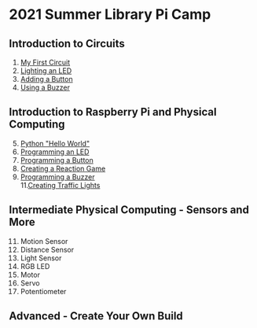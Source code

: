 # 2021 Summer Library Pi Camp

## Introduction to Circuits 
1. [My First Circuit](https://github.com/jetbotml/2021SummerLibrary/tree/main/01_MyFirstCircuit)
2. [Lighting an LED](https://github.com/jetbotml/2021SummerLibrary/tree/main/02_Lighting_an_LED)
3. [Adding a Button](https://github.com/jetbotml/2021SummerLibrary/tree/main/03_Adding_a_Button)
4. [Using a Buzzer](https://github.com/jetbotml/2021SummerLibrary/tree/main/04_Using_a_Buzzer)

## Introduction to Raspberry Pi and Physical Computing
5. [Python "Hello World"](https://github.com/jetbotml/2021SummerLibrary/tree/main/05_Python_Hello_World)
6. [Programming an LED](https://github.com/jetbotml/2021SummerLibrary/tree/main/06_Programming_an_LED)
7. [Programming a Button](https://github.com/jetbotml/2021SummerLibrary/tree/main/07_Programming_a_Button)
8. [Creating a Reaction Game](https://github.com/jetbotml/2021SummerLibrary/tree/main/08_Creating_a_Reaction_Game)
9. [Programming a Buzzer](https://github.com/jetbotml/2021SummerLibrary/tree/main/09_Programming_a_Buzzer)  
11.[Creating Traffic Lights](https://github.com/jetbotml/2021SummerLibrary/tree/main/10_Creating_Traffic_Lights)

## Intermediate Physical Computing - Sensors and More
11. Motion Sensor
12. Distance Sensor
13. Light Sensor
14. RGB LED
15. Motor
16. Servo
17. Potentiometer

## Advanced - Create Your Own Build
